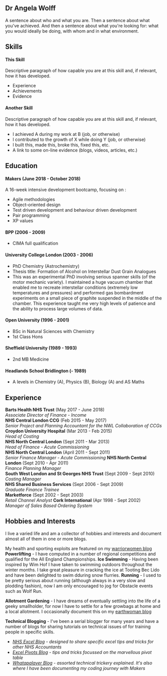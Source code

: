 ## Dr Angela Wolff

A sentence about who and what you are. Then a sentence about what you've achieved. And then a sentence about what you're looking for: what you would ideally be doing, with whom and in what environment.

## Skills

#### This Skill

Descriptive paragraph of how capable you are at this skill and, if relevant, how it has developed.

- Experience
- Achievements
- Evidence

#### Another Skill

Descriptive paragraph of how capable you are at this skill and, if relevant, how it has developed.

- I achieved A during my work at B (job, or otherwise)
- I contributed to the growth of X while doing Y (job, or otherwise)
- I built this, made this, broke this, fixed this, etc.
- A link to some on-line evidence (blogs, videos, articles, etc.)

## Education

#### Makers (June 2018 - October 2018)

A 16-week intensive development bootcamp, focusing on :

- Agile methodologies
- Object-oriented design
- Test driven development and behaviour driven development
- Pair programming
- XP values

#### BPP (2006 - 2009)

- CIMA full qualification

#### University College London (2003 - 2006)

- PhD Chemistry (Astrochemistry)
- Thesis title: Formation of Alcohol on Interstellar Dust Grain Analogues
- This was an experimental PhD involving serious spanner skills (of the motor mechanic variety). I maintained a huge vacuum chamber that enabled me to recreate interstellar conditions (extremely low temperatures and pressures) and performed gas bombardment experiments on a small piece of graphite suspended in the middle of the chamber. This experience taught me very high levels of patience and the ability to process large volumes of data.

#### Open University (1996 - 2001)
- BSc in Natural Sciences with Chemistry 
- 1st Class Hons

#### Sheffield University (1989 - 1993)

- 2nd MB Medicine

#### Headlands School Bridlington (- 1989)
- A levels in Chemistry (A), Physics (B), Biology (A) and AS Maths

## Experience

**Barts Health NHS Trust** (May 2017 - June 2018)    
*Associate Director of Finance - Income*  
**NHS Central London CCG** (Feb 2015 - May 2017)   
*Senior Project and Planning Accountant for the NWL Collaboration of CCGs*  
**Croydon University Hospital** (Mar 2013 - Feb 2015)   
*Head of Costing*  
**NHS North Central London** (Sept 2011 - Mar 2013)   
*Head of Finance - Acute Commissioning*  
**NHS North Central London** (April 2011 - Sept 2011)   
*Senior Finance Manager - Acute Commissioning* 
**NHS North Central London** (Sept 2010 - Apr 2011)   
*Finance Planning Manager*  
**South West London and St Georges NHS Trust** (Sept 2009 - Sept 2010)   
*Costing Manager*  
**NHS Shared Business Services** (Sept 2006 - Sept 2009)   
*Graduate Finance Trainee*  
**Marketforce** (Sept 2002 - Sept 2003)   
*Retail Channel Analyst* 
**Cork International** (Apr 1998 - Sept 2002)   
*Manager of Sales Based Ordering System* 

## Hobbies and Interests
I live a varied life and am a collector of hobbies and interests and document almost all of them in one or more blogs.

My health and sporting exploits are featured on my [warriorwomen blog](http://warriorwomen.co.uk)
**Powerlifting** - I have computed in a number of regional competitions and qualified for the All England Championships.
**Ice Swimming** - Having been inspired by Wim Hof I have taken to swimming outdoors throughout the winter months. I take great pleasure in cracking the ice at Tooting Bec Lido and have been delighted to swim dduring snow flurries.
**Running** - I used to be pretty serious about running (although always in a very slow and plodding fashion), now I am only encouraged to jog for Obstacle events such as Wolf Run.

**Allotment Gardening** - I have dreams of eventually settling into the life of a geeky smallholder, for now I have to settle for a few growbags at home and a local allotment. I occasionally document this on my [earthwoman blog](http://earthwoman.co.uk)

**Technical Blogging** - I've been a serial blogger for many years and have a number of blogs for sharing tutorials on technical issues of for training people in specific skills.

- *[NHS Excel Blog](http://nhsexcel.com) - designed to share specific excel tips and tricks for other NHS Accountants*
- *[Excel Pivots Blog](http://excelpivots.com) - tips and tricks focussed on the marvellous pivot table*
- *[Whatapalaver Blog](http://whatapalaver.co.uk) - assorted technical trickery explained. It's also where I have been documenting my coding journey with Makers*
